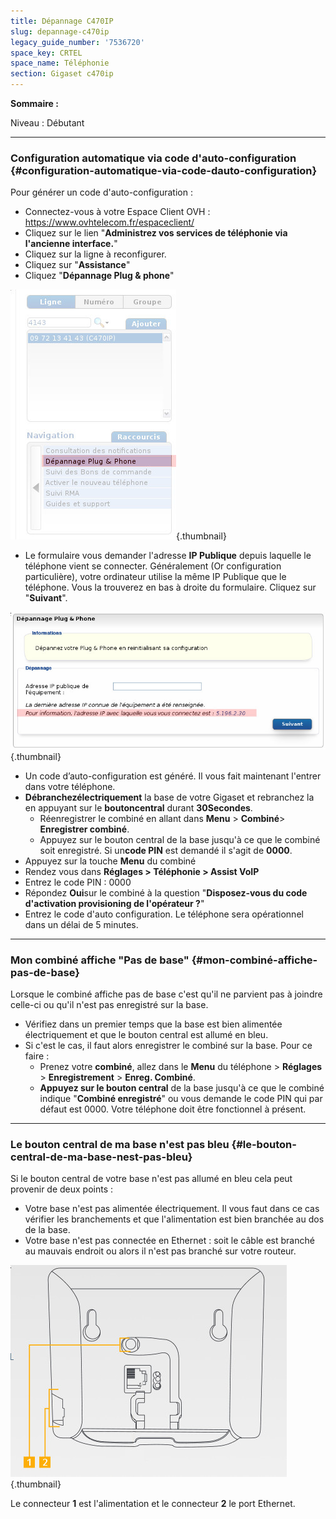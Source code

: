 ```yaml
---
title: Dépannage C470IP
slug: depannage-c470ip
legacy_guide_number: '7536720'
space_key: CRTEL
space_name: Téléphonie
section: Gigaset c470ip
---
```


**Sommaire :**

Niveau : Débutant

------------------------------------------------------------------------

### Configuration automatique via code d'auto-configuration {#configuration-automatique-via-code-dauto-configuration}

Pour générer un code d'auto-configuration :

-   Connectez-vous à votre Espace Client OVH : <https://www.ovhtelecom.fr/espaceclient/>
-   Cliquez sur le lien "**Administrez vos services de téléphonie via l'ancienne interface.**"
-   Cliquez sur la ligne à reconfigurer.
-   Cliquez sur "**Assistance**"
-   Cliquez "**Dépannage Plug & phone**"

![](images/2015-03-09-113828_265x400_scrot.jpg){.thumbnail}

-   Le formulaire vous demander l'adresse **IP Publique** depuis laquelle le téléphone vient se connecter. Généralement (Or configuration particulière), votre ordinateur utilise la même IP Publique que le téléphone. Vous la trouverez en bas à droite du formulaire. Cliquez sur "**Suivant**".

![](images/2015-03-09-114635_721x314_scrot.jpg){.thumbnail}

-   Un code d’auto-configuration est généré. Il vous fait maintenant l'entrer dans votre téléphone.
-   **Débranchezélectriquement** la base de votre Gigaset et rebranchez la en appuyant sur le **boutoncentral** durant **30Secondes**.
    -   Réenregistrer le combiné en allant dans **Menu** &gt; **Combiné**&gt; **Enregistrer combiné**.
    -   Appuyez sur le bouton central de la base jusqu'à ce que le combiné soit enregistré. Si un**code PIN** est demandé il s'agit de **0000**.
-   Appuyez sur la touche **Menu** du combiné
-   Rendez vous dans **Réglages &gt; Téléphonie &gt; Assist VoIP**
-   Entrez le code PIN : 0000
-   Répondez **Oui**sur le combiné à la question "**Disposez-vous du code d'activation provisioning de l'opérateur ?**"
-   Entrez le code d'auto configuration. Le téléphone sera opérationnel dans un délai de 5 minutes.

------------------------------------------------------------------------

### Mon combiné affiche "Pas de base" {#mon-combiné-affiche-pas-de-base}

Lorsque le combiné affiche pas de base c'est qu'il ne parvient pas à joindre celle-ci ou qu'il n'est pas enregistré sur la base.

-   Vérifiez dans un premier temps que la base est bien alimentée électriquement et que le bouton central est allumé en bleu.
-   Si c'est le cas, il faut alors enregistrer le combiné sur la base. Pour ce faire :
    -   Prenez votre **combiné**, allez dans le **Menu** du téléphone &gt; **Réglages** &gt; **Enregistrement** &gt; **Enreg. Combiné**.
    -   **Appuyez sur le bouton central** de la base jusqu'à ce que le combiné indique "**Combiné enregistré**" ou vous demande le code PIN qui par défaut est 0000. Votre téléphone doit être fonctionnel à présent.

------------------------------------------------------------------------

### Le bouton central de ma base n'est pas bleu {#le-bouton-central-de-ma-base-nest-pas-bleu}

Si le bouton central de votre base n'est pas allumé en bleu cela peut provenir de deux points :

-   Votre base n'est pas alimentée électriquement. Il vous faut dans ce cas vérifier les branchements et que l'alimentation est bien branchée au dos de la base.
-   Votre base n'est pas connectée en Ethernet : soit le câble est branché au mauvais endroit ou alors il n'est pas branché sur votre routeur.

![](images/2015-03-06-100645_442x339_scrot.jpg){.thumbnail}

Le connecteur **1** est l'alimentation et le connecteur **2** le port Ethernet.
